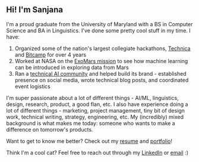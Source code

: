 ## Hi! I'm Sanjana

I'm a proud graduate from the University of Maryland with a BS in Computer Science and BA in Linguistics. I've done some pretty cool stuff in my time. I have:
1. Organized some of the nation's largest collegiate hackathons, [Technica](https://gotechnica.org/) and [Bitcamp](https://bit.camp/) for over 4 years
2. Worked at NASA on the [ExoMars mission](https://www.nasa.gov/feature/goddard/2018/moma) to see how machine learning can be introduced in exploring data from Mars 
3. Ran a [technical AI community](https://www.rsqrdai.org/) and helped build its brand - established presence on social media, wrote technical blog posts, and coordinated event logistics

I'm super passionate about a lot of different things - AI/ML, linguistics, design, research, product, a good flan, etc. I also have experience doing a lot of different things - marketing, project management, tiny bit of design work, technical writing, strategy, engineering, etc. My (incredibly) mixed background is what makes me today: someone who wants to make a difference on tomorrow's products.

Want to get to know me better? Check out my [resume](https://sanjananana.github.io/pages/resume/) and [portfolio](https://sanjananana.github.io/pages/portfolio/)!

Think I'm a cool cat? Feel free to reach out through my [LinkedIn](https://www.linkedin.com/in/smchowdhury/) or [email](mailto:sanjanamchowdhury@gmail.com) :)
